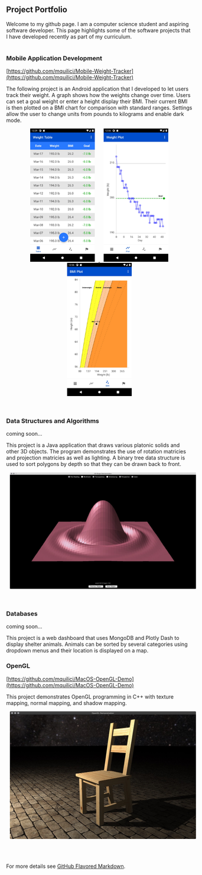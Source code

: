 ## Project Portfolio
 
Welcome to my github page. I am a computer science student and aspiring software developer. This page highlights some of the software projects that I have developed recently as part of my curriculum.<br/><br/>

### Mobile Application Development
[https://github.com/mquilici/Mobile-Weight-Tracker](https://github.com/mquilici/Mobile-Weight-Tracker)

The following project is an Android application that I developed to let users track their weight. A graph shows how the weights change over time. Users can set a goal weight or enter a height display their BMI. Their current BMI is then plotted on a BMI chart for comparison with standard ranges. Settings allow the user to change units from pounds to kilograms and enable dark mode.

<p align="center"><a href="https://github.com/mquilici/Mobile-Weight-Tracker">
     <img src="/images/Weight_Tracker_Table.jpeg" alt="alt text" width="175px" hspace="10">
     <img src="/images/Weight_Tracker_Plot.jpeg" alt="alt text" width="175px" hspace="10">
     <img src="/images/Weight_Tracker_BMI.jpeg" alt="alt text" width="175px" hspace="10">
</a></p>
<br/>

### Data Structures and Algorithms
<p> coming soon... </p>
This project is a Java application that draws various platonic solids and other 3D objects. The program demonstrates the use of rotation matricies and projection matricies as well as lighting. A binary tree data structure is used to sort polygons by depth so that they can be drawn back to front.

<p align="center">
     <img src="/images/Shapes_Sync.jpg" alt="alt text" width="640px" hspace="10">
</p>
<br/>

### Databases
<p> coming soon... </p>
This project is a web dashboard that uses MongoDB and Plotly Dash to display shelter animals. Animals can be sorted by several categories using dropdown menus and their location is displayed on a map.

<br/>

### OpenGL
[https://github.com/mquilici/MacOS-OpenGL-Demo](https://github.com/mquilici/MacOS-OpenGL-Demo)

This project demonstrates OpenGL programming in C++ with texture mapping, normal mapping, and shadow mapping.

<p align="center">
     <img src="/images/OpenGL.jpg" alt="alt text" width="640px" hspace="10">
</p>

<br/>

<br/>

For more details see [GitHub Flavored Markdown](https://guides.github.com/features/mastering-markdown/).
